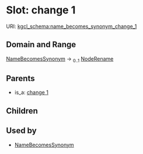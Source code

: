 
# Slot: change 1




URI: [kgcl_schema:name_becomes_synonym_change_1](https://w3id.org/kgcl-schema/name_becomes_synonym_change_1)


## Domain and Range

[NameBecomesSynonym](NameBecomesSynonym.md) &#8594;  <sub>0..1</sub> [NodeRename](NodeRename.md)

## Parents

 *  is_a: [change 1](change_1.md)

## Children


## Used by

 * [NameBecomesSynonym](NameBecomesSynonym.md)
